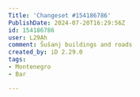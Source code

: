 ```yaml
---
Title: 'Changeset #154186786'
PublishDate: 2024-07-20T16:29:56Z
id: 154186786
user: L29Ah
comment: Šušanj buildings and roads
created_by: iD 2.29.0
tags:
- Montenegro
- Bar

---
```

